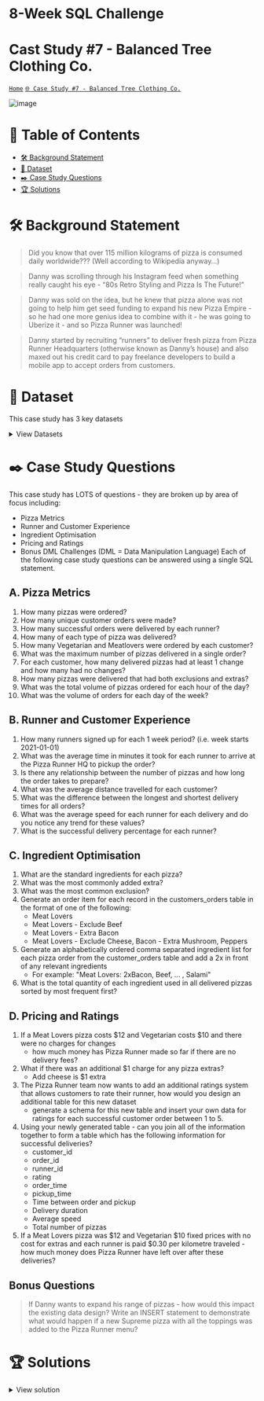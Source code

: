 # 8-Week SQL Challenge 
# Cast Study #7 - Balanced Tree Clothing Co.

[```Home```](https://github.com/adunoluwa1/SQL-8-Weeks-Challenge) [```🌐 Case Study #7 - Balanced Tree Clothing Co.```](https://8weeksqlchallenge.com/case-study-7/)

![image](https://user-images.githubusercontent.com/99233674/199073414-24c4102f-8f01-47bc-adfe-63ee20ad40cf.png)

# 📕 Table of Contents
- [🛠️ Background Statement](https://github.com/adunoluwa1/SQL-8-Weeks-Challenge/tree/main/Week_2#%EF%B8%8F-background-statement)
- [📂 Dataset](https://github.com/adunoluwa1/SQL-8-Weeks-Challenge/tree/main/Week_2#-dataset)
- [✒️ Case Study Questions](https://github.com/adunoluwa1/SQL-8-Weeks-Challenge/tree/main/Week_2#%EF%B8%8F-case-study-questions) 
- [🏆 Solutions](https://github.com/adunoluwa1/SQL-8-Weeks-Challenge/tree/main/Week_2#-solutions)

# 🛠️ Background Statement
> Did you know that over 115 million kilograms of pizza is consumed daily worldwide??? (Well according to Wikipedia anyway…)

> Danny was scrolling through his Instagram feed when something really caught his eye - “80s Retro Styling and Pizza Is The Future!”

> Danny was sold on the idea, but he knew that pizza alone was not going to help him get seed funding to expand his new Pizza Empire - so he had one more genius idea to combine with it - he was going to Uberize it - and so Pizza Runner was launched!

> Danny started by recruiting “runners” to deliver fresh pizza from Pizza Runner Headquarters (otherwise known as Danny’s house) and also maxed out his credit card to pay freelance developers to build a mobile app to accept orders from customers.

# 📂 Dataset
This case study has 3 key datasets 
<details><summary>View Datasets</summary>
  <p>

- runners
  <details><summary>View table</summary>
    <p>
  
  ```
  Runners table
  ```
    </p>
  </details>

- Customer Orders

  <details><summary>View table</summary>
    <p>
  
    ```
    Customer Orders table
    ```
    </p>
  </details>

- Runner Orders

  <details><summary>View table</summary>
    <p>
    
    ```
    Runner Orders table
    ```
    </p>
  </details>

- Pizza Names

  <details><summary>View table</summary>
    <p>
  
    ```
    Pizza Names table
    ```
    </p>
  </details>

- Pizza Recipes
  
  <details><summary>View table</summary>
    <p>
  
    ```
    Pizza Recipes table
    ```
  
    </p>
  </details>

- Pizza Toppings

  <details><summary>View table</summary>
    <p>
  
    ```
    Pizza Toppings table
    ```
  
    </p>
  </details>
  
  </p>
</details>
  
  
# ✒️ Case Study Questions
This case study has LOTS of questions - they are broken up by area of focus including:
- Pizza Metrics
- Runner and Customer Experience
- Ingredient Optimisation
- Pricing and Ratings
- Bonus DML Challenges (DML = Data Manipulation Language)
Each of the following case study questions can be answered using a single SQL statement.

## A. Pizza Metrics
   1. How many pizzas were ordered?
   2. How many unique customer orders were made?
   3. How many successful orders were delivered by each runner?
   4. How many of each type of pizza was delivered?
   5. How many Vegetarian and Meatlovers were ordered by each customer?
   6. What was the maximum number of pizzas delivered in a single order?
   7. For each customer, how many delivered pizzas had at least 1 change and how many had no changes?
   8. How many pizzas were delivered that had both exclusions and extras?
   9. What was the total volume of pizzas ordered for each hour of the day?
   10. What was the volume of orders for each day of the week?

## B. Runner and Customer Experience
   1. How many runners signed up for each 1 week period? (i.e. week starts 2021-01-01)
   2. What was the average time in minutes it took for each runner to arrive at the Pizza Runner HQ to pickup the order?
   3. Is there any relationship between the number of pizzas and how long the order takes to prepare?
   4. What was the average distance travelled for each customer?
   5. What was the difference between the longest and shortest delivery times for all orders?
   6. What was the average speed for each runner for each delivery and do you notice any trend for these values?
   7. What is the successful delivery percentage for each runner?
   
## C. Ingredient Optimisation
   1. What are the standard ingredients for each pizza?
   2. What was the most commonly added extra?
   3. What was the most common exclusion?
   4. Generate an order item for each record in the customers_orders table in the format of one of the following:
      - Meat Lovers
      - Meat Lovers - Exclude Beef
      - Meat Lovers - Extra Bacon
      - Meat Lovers - Exclude Cheese, Bacon - Extra Mushroom, Peppers
   5. Generate an alphabetically ordered comma separated ingredient list for each pizza order from the customer_orders table and add a 2x in front of any relevant ingredients
      - For example: "Meat Lovers: 2xBacon, Beef, ... , Salami"
   6. What is the total quantity of each ingredient used in all delivered pizzas sorted by most frequent first?

## D. Pricing and Ratings
   1. If a Meat Lovers pizza costs $12 and Vegetarian costs $10 and there were no charges for changes 
      - how much money has Pizza Runner made so far if there are no delivery fees?
   2. What if there was an additional $1 charge for any pizza extras?
      - Add cheese is $1 extra
   3. The Pizza Runner team now wants to add an additional ratings system that allows customers to rate their runner, how would you design an additional table for this new dataset 
      - generate a schema for this new table and insert your own data for ratings for each successful customer order between 1 to 5.
   4. Using your newly generated table - can you join all of the information together to form a table which has the following information for successful deliveries?
      - customer_id
      - order_id
      - runner_id
      - rating
      - order_time
      - pickup_time
      - Time between order and pickup
      - Delivery duration
      - Average speed
      - Total number of pizzas
   5. If a Meat Lovers pizza was $12 and Vegetarian $10 fixed prices with no cost for extras and each runner is paid $0.30 per kilometre traveled - how much money does Pizza Runner have left over after these deliveries?
   
## Bonus Questions
> If Danny wants to expand his range of pizzas - how would this impact the existing data design? Write an INSERT statement to demonstrate what would happen if a new Supreme pizza with all the toppings was added to the Pizza Runner menu?


# 🏆 Solutions
  <details><summary>View solution</summary>
  <p>
  
   - Data Cleanup
   ```sql
-- NB: Never edit DB tables directly, rather make duplicates and perform data cleaning
    -- Customer Orders Table
        UPDATE customer_orders
        SET exclusions = NULL
        WHERE exclusions LIKE '%null%' OR exclusions = ''

        UPDATE customer_orders
        SET extras = NULL
        WHERE extras LIKE '%null%' OR extras = ''

    -- Runner Orders Table
        -- Set Null values
            UPDATE runner_orders
            SET pickup_time = NULL, distance = NULL, duration = NULL
            WHERE cancellation LIKE '%Cancellation%';


            UPDATE runner_orders
            SET cancellation = NULL
            WHERE cancellation NOT LIKE '%Cancellation%'
        -- Removed km and minute symbols
            UPDATE runner_orders
            SET distance = TRIM(SUBSTRING(distance,1,CHARINDEX('k',distance)-1))
            WHERE distance LIKE '%km%'

            UPDATE runner_orders
            SET duration = TRIM(SUBSTRING(duration,1,CHARINDEX('m',duration)-1))
            WHERE duration LIKE '%min%'
        -- Changed Data Type
            ALTER TABLE runner_orders
            ALTER COLUMN distance DEC(24,1)
            
            ALTER TABLE runner_orders
            ALTER COLUMN duration DEC(24,1)
    
    -- Pizza Name Table
        ALTER TABLE pizza_names
        ALTER COLUMN pizza_name VARCHAR(30)
    
    -- Pizza Recipes
        ALTER TABLE pizza_recipes
        ALTER COLUMN toppings VARCHAR(30)
    
    -- Pizza Toppings
        ALTER TABLE pizza_toppings
        ALTER COLUMN topping_name VARCHAR(30)
```

  - A. Pizza Metrics

```sql
    -- 1. How many pizzas were ordered?
        SELECT COUNT(*) AS [Number of Orders]
        FROM customer_orders

    -- 2. How many unique customer orders were made?
        SELECT COUNT(*) AS [Number of Distinct Orders]
        FROM (SELECT DISTINCT * 
              FROM customer_orders) AS sq
    -- 3. How many successful orders were delivered by each runner?
        -- Using Group By
            SELECT runner_id, COUNT (order_id) AS [Successful Orders]
            FROM runner_orders
            WHERE cancellation IS NULL
            GROUP BY runner_id

        -- Using window function
            SELECT DISTINCT runner_id, COUNT(order_id) OVER(PARTITION BY runner_id) AS [Successful Orders]
            FROM runner_orders
            WHERE cancellation IS NULL

        -- Using correlated subqueries
            SELECT DISTINCT r.runner_id, (SELECT COUNT(*)
                                        FROM runner_orders ro
                                        WHERE ro.runner_id = r.runner_id AND ro.cancellation IS NULL)  AS [Successful Orders]
            FROM runner_orders r
    
    -- 4. How many of each type of pizza was delivered?
        -- Using Group BY
            SELECT c.pizza_id, 
                   COUNT(c.order_id) AS [# of Pizza Delivered]
            FROM customer_orders c
            LEFT JOIN runner_orders r
            ON c.order_id = r.order_id
            WHERE cancellation IS NULL
            GROUP BY c.pizza_id

        -- Using window functions
            SELECT DISTINCT c.pizza_id,
                            COUNT(c.order_id) OVER(PARTITION BY c.pizza_id)  AS [# of Pizza Delivered]
            FROM customer_orders c
            LEFT JOIN runner_orders r
            ON c.order_id = r.order_id
            WHERE r.cancellation IS NULL

        -- Using correlated subqueries
            SELECT DISTINCT c.pizza_id, (SELECT COUNT(co.order_id)
                                         FROM customer_orders co
                                         LEFT JOIN runner_orders r
                                         ON co.order_id=r.order_id
                                         WHERE co.pizza_id = c.pizza_id
                                         AND r.cancellation IS NULL) AS [# of Pizza Delivered]
            FROM customer_orders c
    -- 5. How many Vegetarian and Meatlovers were ordered by each customer?
        -- Using Group By
            SELECT p.pizza_name, COUNT(c.order_id) AS [Number of Orders]
            FROM customer_orders c
            LEFT JOIN pizza_names p
            ON p.pizza_id = c.pizza_id
            GROUP BY p.pizza_name

        -- Using window functions
            SELECT DISTINCT p.pizza_name, COUNT(c.order_id) OVER(PARTITION BY p.pizza_name) AS [Number of Orders]
            FROM customer_orders c
            LEFT JOIN pizza_names p
            ON p.pizza_id = c.pizza_id

        -- Using correlated subqueries
            SELECT DISTINCT p.pizza_name, (SELECT COUNT(*)
                                           FROM customer_orders c
                                           LEFT JOIN pizza_names pn
                                           ON pn.pizza_id = c.pizza_id
                                           WHERE p.pizza_name = pn.pizza_name)
                                           AS [Number of Orders]
            FROM pizza_names p

    -- 6. What was the maximum number of pizzas delivered in a single order? VIEW CREATION
        -- Using Group By
            SELECT q.order_id, q.[Number of Pizzas]
            FROM
                (SELECT *, RANK() OVER(ORDER BY sq.[Number of Pizzas] DESC) AS Ranking
                FROM 
                    (SELECT c.order_id, COUNT(*) AS [Number of Pizzas]
                    FROM customer_orders c
                    LEFT JOIN runner_orders r
                    ON c.order_id = r.order_id
                    WHERE r.cancellation IS NULL
                    GROUP BY c.order_id) AS sq) AS q
            WHERE q.Ranking = 1
            
        -- Using Window Functions
            SELECT q.order_id, q.[Number of Pizzas]
            FROM
                (SELECT *, RANK() OVER(ORDER BY sq.[Number of Pizzas] DESC) AS Ranking
                FROM
                    (SELECT DISTINCT c.order_id, COUNT(*) OVER(PARTITION BY c.order_id) AS [Number of Pizzas]
                    FROM customer_orders c
                    LEFT JOIN runner_orders r
                    ON c.order_id = r.order_id
                    WHERE r.cancellation IS NULL) AS sq) AS q
            WHERE q.Ranking = 1

        -- Using Subqueries in WHERE clause & Order view

            -- CREATE OR ALTER VIEW Orders AS 
            --     SELECT c.order_id,
            --         c.customer_id,
            --         c.pizza_id,
            --         c.order_time,
            --         c.exclusions,
            --         c.extras,
            --         r.runner_id,
            --         r.pickup_time,
            --         r.distance,
            --         r.duration,
            --         r.cancellation
            --     FROM customer_orders c
            --     LEFT JOIN runner_orders r
            --     ON c.order_id = r.order_id
            
            --
            SELECT *
            FROM
                (SELECT order_id, COUNT(customer_id) AS [#]
                FROM Orders o
                WHERE cancellation IS NULL
                GROUP BY order_id) AS q
            WHERE q.# = (SELECT MAX(s.count) AS [Count]
                         FROM (SELECT o1.order_id, COUNT(o1.customer_id) AS [Count]
                               FROM Orders o1
                               GROUP BY o1.order_id) AS s)
            

    -- 7. For each customer, how many delivered pizzas had at least 1 change and how many had no changes?
        -- Using Group By
            SELECT DISTINCT c.customer_id, COUNT(*) AS [One Change] 
            FROM customer_orders c
            LEFT JOIN runner_orders r
            ON c.order_id = r.order_id
            WHERE (c.exclusions IS NULL OR c.extras IS NULL) 
            AND r.cancellation IS NULL
            GROUP BY c.customer_id

            SELECT DISTINCT c.customer_id, COUNT(*) AS [No Change]
            FROM customer_orders c
            LEFT JOIN runner_orders r
            ON c.order_id = r.order_id
            WHERE c.exclusions IS NULL AND c.extras IS NULL 
            AND r.cancellation IS NULL
            GROUP BY c.customer_id

        -- Using window functions
            SELECT DISTINCT c.customer_id, COUNT(*) OVER(PARTITION BY c.customer_id) AS [One Change]
            FROM customer_orders c
            LEFT JOIN runner_orders r
            ON c.order_id = r.order_id
            WHERE (c.exclusions IS NULL OR c.extras IS NULL)
            AND r.cancellation IS NULL

            SELECT DISTINCT c.customer_id, COUNT(*) OVER(PARTITION BY c.customer_id) AS [No Change]
            FROM customer_orders c
            LEFT JOIN runner_orders r
            ON c.order_id = r.order_id
            WHERE c.exclusions IS NULL AND c.extras IS NULL 
            AND r.cancellation IS NULL
        -- Using Correlated Subqueries
            SELECT DISTINCT co.customer_id, (SELECT COUNT(c1.order_id)
                                            FROM customer_orders c1 
                                            LEFT JOIN runner_orders r1
                                            ON c1.order_id = r1.order_id
                                            WHERE r1.cancellation IS NULL
                                            AND co.customer_id = c1.customer_id
                                            AND (c1.exclusions IS NULL OR c1.extras IS NULL)) AS [One Change],
                                            (SELECT COUNT(c2.order_id)
                                            FROM customer_orders c2 
                                            LEFT JOIN runner_orders r2
                                            ON c2.order_id = r2.order_id
                                            WHERE c2.exclusions IS NULL AND c2.extras IS NULL
                                            AND c2.customer_id = co.customer_id
                                            AND r2.cancellation IS NULL) AS [No Change]
            FROM customer_orders co
    

    -- 8. How many pizzas were delivered that had both exclusions and extras?
        -- Using Group By
            SELECT DISTINCT c.customer_id, COUNT(*) AS [No Change]
            FROM customer_orders c
            LEFT JOIN runner_orders r
            ON c.order_id = r.order_id
            WHERE c.exclusions IS NOT NULL AND c.extras IS NOT NULL 
            AND r.cancellation IS NULL
            GROUP BY c.customer_id

        -- Using window functions
            SELECT DISTINCT c.customer_id, COUNT(*) OVER(PARTITION BY c.customer_id) AS [No Change]
            FROM customer_orders c
            LEFT JOIN runner_orders r
            ON c.order_id = r.order_id
            WHERE c.exclusions IS NOT NULL AND c.extras IS NOT NULL 
            AND r.cancellation IS NULL

        --using correlated subqueries
            SELECT DISTINCT co.customer_id, (SELECT COUNT(c2.order_id)
                                            FROM customer_orders c2 
                                            LEFT JOIN runner_orders r2
                                            ON c2.order_id = r2.order_id
                                            WHERE c2.exclusions IS NOT NULL AND c2.extras IS NOT NULL
                                            AND c2.customer_id = co.customer_id
                                            AND r2.cancellation IS NULL) AS [No Change]
            FROM customer_orders co
    
    -- 9. What was the total volume of pizzas ordered for each hour of the day?
            -- For future reference https://www.w3schools.com/sql/func_sqlserver_datepart.asp
            -- DATEPART returns int
        -- Using group By
            SELECT DATEPART(hh, c.order_time) AS [Time], COUNT(*) AS [Volume Ordered]
            FROM customer_orders c
            GROUP BY DATEPART(hh, c.order_time)

        -- Using window functions
            SELECT DISTINCT DATEPART(hh, c.order_time) AS [Time],
                            COUNT(*) OVER(PARTITION BY DATEPART(hh, c.order_time)) AS [Volume Ordered]
            FROM customer_orders c

        -- Using correlated subqueries in SELECT statement
            SELECT DISTINCT DATEPART(hh, c.order_time) AS [Time], 
                   (SELECT COUNT(*)
                   FROM customer_orders co
                   WHERE DATEPART(hh, c.order_time) = DATEPART(hh, co.order_time)) AS [Volume Ordered]
            FROM customer_orders c


    -- 10.What was the volume of orders for each day of the week?
            -- For future reference https://www.w3schools.com/sql/func_sqlserver_datename.asp
            -- DATENAME return str
            -- w = wd = WEEKDAY
        -- Using group By 
            SELECT DATENAME(w, c.order_time) AS [Day], COUNT(*) AS [Volume Ordered]
            FROM customer_orders c
            GROUP BY DATENAME(w, c.order_time)

        -- Using window functions
            SELECT DISTINCT DATENAME(dw, c.order_time) AS [Day],
                            COUNT(*) OVER(PARTITION BY DATENAME(dw, c.order_time)) AS [Volume Ordered]
            FROM customer_orders c

        -- Using correlated subqueries in SELECT statement and WEEKDAY interval 
            SELECT DISTINCT DATENAME(WEEKDAY, c.order_time) AS [Day], 
                   (SELECT COUNT(*)
                   FROM customer_orders co
                   WHERE DATENAME(WEEKDAY, c.order_time) = DATENAME(WEEKDAY, co.order_time)) AS [Volume Ordered]
            FROM customer_orders c
```

- B. Runner and Customer Experience

```sql
    -- 1. How many runners signed up for each 1 week period? (i.e. week starts 2021-01-01)
        -- Using Group BY 
            --DATEPART & DATENAME both apply
            SELECT DATEPART(ww,registration_date) AS [Week], COUNT(*) AS [# of Registrants]
            FROM runners
            GROUP BY DATEPART(ww,registration_date)

        -- Using Window functions
            SELECT DISTINCT DATEPART(ww,registration_date) AS [Week],
                            COUNT(*) OVER(PARTITION BY DATEPART(ww,registration_date)) AS [# of Registrants]
            FROM runners

        -- Using correlated subqueries
            SELECT DISTINCT DATEPART(ww, rn.registration_date) AS [Week], 
            (SELECT COUNT(*) FROM runners r
             WHERE DATEPART(ww, rn.registration_date) = DATEPART(ww, r.registration_date)) AS [# of Registrants]
            FROM runners rn
            WHERE rn.registration_date = registration_date


    -- 2. What was the average time in minutes it took for each runner to arrive at the Pizza Runner HQ to pickup the order?
        -- Using Group By
            SELECT runner_id, ROUND(AVG(DATEDIFF(s,order_time,pickup_time)/60.0),2) AS [Avg Arrival Time]
            FROM Orders
            GROUP BY runner_id

        -- Using window functions without rounding
            SELECT DISTINCT runner_id, AVG(DATEDIFF(n,order_time,pickup_time)) OVER(PARTITION BY runner_id) AS [Avg Arrival Time]
            FROM Orders
        -- Using corrlated sub queries
            SELECT DISTINCT o.runner_id, (SELECT ROUND(AVG(DATEDIFF(s,s.order_time,s.pickup_time)/60.0),2)
                                          FROM Orders s
                                          WHERE s.runner_id = o.runner_id) AS [Avg Arrival Time]
            FROM Orders o
    -- 3. Is there any relationship between the number of pizzas and how long the order takes to prepare?
        -- Test method
            SELECT order_id, COUNT(*) AS [# of Orders], AVG(DATEDIFF(n,order_time, pickup_time)) AS [Preparation Time]
            FROM Orders
            WHERE cancellation IS NULL
            GROUP BY order_id

        -- Using correlated sub queries
            SELECT DISTINCT o.order_id, 
                   (SELECT COUNT(*)
                   FROM Orders s
                   WHERE o.order_id = s.order_id) AS [# of Pizzas],
                   (SELECT AVG(DATEDIFF(n,r.order_time,r.pickup_time))
                   FROM Orders r
                   WHERE o.order_id = r.order_id) AS [Preparation Time]
            FROM Orders o
            WHERE o.cancellation IS NULL

    -- 4. What was the average distance travelled for each customer?
        -- Using Group By
            SELECT customer_id, AVG(distance) AS [Avg Distance]
            FROM Orders
            WHERE cancellation IS NULL
            GROUP BY customer_id
            -- SELECT * FROM Orders
        -- Using Window Functions
            SELECT DISTINCT customer_id, AVG(distance) OVER(PARTITION BY customer_id) AS [Avg Distance]
            FROM Orders
            WHERE cancellation IS NULL
            
        -- Using Correlated Sub queries
            SELECT DISTINCT o.customer_id, 
            (SELECT AVG(Distance)
             FROM Orders s
             WHERE o.customer_id = s.customer_id
             AND s.cancellation IS NULL ) AS [Avg Distance]
            FROM Orders o
            

    -- 5. What was the difference between the longest and shortest delivery times for all orders?
            -- Using Normal
            SELECT  MAX(duration) - MIN(duration) AS [Delivery Range]
            FROM Orders
            -- SELECT * FROM Orders
    -- 6. What was the average speed for each runner for each delivery and do you notice any trend for these values?
        -- Using all methods - no trends found
            SELECT runner_id, order_id, customer_id, CONVERT(DEC(10,2),AVG(distance/(duration/60))) AS [Speed (Km/hr)], AVG(distance) AS [Avg Distance],
            (SELECT COUNT(*)
             FROM Orders s
             WHERE o.order_id = s.order_id
             AND o.runner_id = s.runner_id
             AND s.cancellation IS NULL ) AS [#]
            FROM Orders o
            WHERE cancellation IS NULL
            GROUP BY runner_id, order_id, customer_id
            ORDER BY runner_id
    -- 7. What is the successful delivery percentage for each runner?
        -- Using Joins & Group By
            SELECT sq1.runner_id,
                   ((sq1.#Successful * 100)/(sq1.#Successful + ISNULL(sq2.#Cancelled,0))) AS[% Successful Delivery]
            FROM
                (SELECT o.runner_id, COUNT(DISTINCT o.order_id) AS [#Successful]
                FROM Orders o
                WHERE o.cancellation IS NULL
                GROUP BY o.runner_id) AS sq1
            LEFT JOIN
                (SELECT r.runner_id, COUNT(DISTINCT r.order_id) AS [#Cancelled]
                FROM Orders r
                WHERE r.cancellation IS NOT NULL
                GROUP BY r.runner_id) AS sq2
            ON sq1.runner_id = sq2.runner_id

        -- Using correlated sub queries
            SELECT sq.runner_id, ((#Success * 100)/(#Success + #Cancelled)) AS [% Successful Delivery]
            FROM
                (SELECT DISTINCT o.runner_id, 
                    (SELECT COUNT(DISTINCT s.order_id)
                        FROM Orders s
                        WHERE s.cancellation IS NULL
                        AND s.runner_id = o.runner_id) AS [#Success],
                    (SELECT COUNT(DISTINCT r.order_id)
                        FROM Orders r
                        WHERE r.cancellation IS NOT NULL
                        AND r.runner_id = o.runner_id) AS [#Cancelled]
                FROM Orders o) AS sq
```

  - C. Ingredient Optimisation
  
```sql
  -- 0. Creating view for toppings id 
        -- https://learnsql.com/cookbook/how-to-split-a-string-in-sql-server/
        -- DROP VIEW pizza_toppings_pivoted 

         CREATE OR ALTER VIEW pizza_toppings_pivoted AS
             SELECT pizza_id,TRIM([value]) AS topping_id
             FROM pizza_recipes
             CROSS APPLY STRING_SPLIT(toppings,',')

         CREATE VIEW pizza AS
             SELECT n.pizza_id, n.pizza_name, pt.topping_id, pt.topping_name 
             FROM pizza_names n
             LEFT JOIN pizza_recipes r
             ON r.pizza_id = n.pizza_id
             LEFT JOIN pizza_toppings_pivoted pp
             ON pp.pizza_id = n.pizza_id
             LEFT JOIN pizza_toppings pt
             ON pt.topping_id = pp.topping_id

        -- SELECT * FROM Orders

    
    -- 1. What are the standard ingredients for each pizza?
            SELECT DISTINCT pizza_name, STRING_AGG(topping_name,',') AS [Standard Ingredients]
            FROM pizza
            GROUP BY pizza_name;

    -- 2. What was the most commonly added extra?
        -- Using CTE
            WITH extras_cte AS
                (SELECT order_id, TRIM([value]) AS extras_id, extras
                FROM customer_orders
                CROSS APPLY string_split(extras,',')
                WHERE extras IS NOT NULL)

            SELECT sq.Extras, sq.[Times Ordered]
            FROM    
                (SELECT topping_name AS Extras, COUNT(order_id) AS [Times Ordered],
                ROW_NUMBER() OVER(ORDER BY COUNT(order_id) DESC) AS Rank
                FROM extras_cte s
                LEFT JOIN pizza_toppings t
                ON t.topping_id = s.extras_id
                GROUP BY topping_name) sq
            WHERE sq.Rank = 1;

        -- Using subquery
            SELECT sq.Extras, sq.[Times Ordered]    
            FROM    
                (SELECT topping_name AS Extras, COUNT(order_id) AS [Times Ordered],
                ROW_NUMBER() OVER(ORDER BY COUNT(order_id) DESC) AS Rank
                FROM (SELECT order_id, TRIM([value]) AS extras 
                     FROM customer_orders
                     CROSS APPLY string_split(extras,',')
                     WHERE extras IS NOT NULL) s
                LEFT JOIN pizza_toppings t
                ON t.topping_id = s.extras
                GROUP BY topping_name) sq
            WHERE sq.Rank = 1;

        -- Alternatively - difficult to read
            SELECT sq.topping_name, sq.[Times Ordered]
            FROM
                (SELECT topping_name, COUNT(order_id) AS [Times Ordered],
                ROW_NUMBER() OVER(ORDER BY COUNT(order_id) DESC) AS Rank
                FROM customer_orders
                CROSS APPLY string_split(extras,',')
                LEFT JOIN pizza_toppings t
                ON t.topping_id = TRIM([value])
                WHERE extras IS NOT NULL
                GROUP BY topping_name) sq
            WHERE sq.Rank = 1;     
                 

    -- 3. What was the most common exclusion? 
        -- Using CTE
            WITH exclusions_cte AS (
                SELECT order_id, TRIM([value]) AS exclusion
                FROM customer_orders
                CROSS APPLY string_split(exclusions,',')
                WHERE exclusions IS NOT NULL)
                
            SELECT sq.exclusion, sq.[Times Ordered]
            FROM 
                (SELECT t.topping_name AS exclusion, COUNT(*) AS [Times Ordered],
                ROW_NUMBER() OVER(ORDER BY COUNT(*) DESC) AS Rank
                FROM exclusions_cte e
                LEFT JOIN pizza_toppings t
                ON e.exclusion = t.topping_id
                GROUP BY topping_name) sq
            WHERE sq.Rank = 1;
            
        -- Using subqueries
            SELECT sq.exclusion, sq.[Times Ordered]
            FROM 
                (SELECT t.topping_name AS exclusion, COUNT(*) AS [Times Ordered],
                        ROW_NUMBER() OVER(ORDER BY COUNT(*) DESC) AS Rank
                FROM (SELECT order_id, TRIM([value]) AS exclusion
                     FROM customer_orders
                     CROSS APPLY string_split(exclusions,',')
                     WHERE exclusions IS NOT NULL) e
                LEFT JOIN pizza_toppings t
                ON e.exclusion = t.topping_id
                GROUP BY topping_name) AS sq
            WHERE sq.Rank = 1
        

    -- 4. Generate an order item for each record in the customers_orders table in the format of one of the following:
        -- Meat Lovers
        -- Meat Lovers - Exclude Beef
        -- Meat Lovers - Extra Bacon
        -- Meat Lovers - Exclude Cheese, Bacon - Extra Mushroom, Peppers

        -- Creating extras and exclusions
                 CREATE OR ALTER VIEW extras_view AS
                      SELECT order_id, TRIM([value]) AS extras_id
                      FROM customer_orders
                      CROSS APPLY string_split(extras,',')
                      WHERE extras IS NOT NULL

                 CREATE OR ALTER VIEW exclusions_view AS 
                      SELECT DISTINCT order_id, TRIM([value]) AS exclusions_id
                      FROM customer_orders
                      CROSS APPLY string_split(exclusions,',')
                      WHERE exclusions IS NOT NULL

                -- DROP VIEW exclusions_view
                -- SELECT * FROM exclusions_view
                -- SELECT * FROM extras_view
                -- SELECT * FROM Orders
                -- SELECT * FROM customer_orders
        
        -- Building the query using correlated subqueries, nested subqueries and string functions
                SELECT CONCAT(pizza_name, IIF(exclusions IS NOT NULL,' - Exclude ','' ), ISNULL(exclusions,''),
                 IIF(extras IS NOT NULL,' - Extra ','' ), ISNULL(extras,'')) AS [Order item]
                FROM (SELECT  order_id, pizza_name, 
                         (SELECT STRING_AGG(t.topping_name, ',')
                                 FROM exclusions_view e
                                 LEFT JOIN pizza_toppings t
                                 ON t.topping_id = e.exclusions_id
                                 WHERE e.order_id = o.order_id
                                 AND o.exclusions IS NOT NULL) AS exclusions,
                         (SELECT STRING_AGG(t.topping_name, ',')
                                 FROM extras_view x
                                 LEFT JOIN pizza_toppings t
                                 ON t.topping_id = x.extras_id
                                 WHERE x.order_id = o.order_id
                                 AND o.extras IS NOT NULL) AS extras
                     FROM customer_orders o
                     LEFT JOIN pizza_names n
                     ON n.pizza_id = o.pizza_id) subquery

        
    -- 5. ***Generate an alphabetically ordered comma separated ingredient list for each pizza order from the customer_orders table and add a 2x in front of any relevant ingredients
        -- For example: "Meat Lovers: 2xBacon, Beef, ... , Salami"
            SELECT o.order_id, n.pizza_name, 
            (SELECT STRING_AGG(t.topping_name,', ')
                FROM exclusions_view e
                LEFT JOIN pizza_toppings t
                ON e.exclusions_id = t.topping_id
                WHERE e.order_id = o.order_id
                AND o.exclusions IS NOT NULL) AS Exclusions,
            (SELECT STRING_AGG(t.topping_name,', ')
                FROM extras_view x
                LEFT JOIN pizza_toppings t
                ON x.extras_id = t.topping_id
                WHERE x.order_id = o.order_id
                AND o.extras IS NOT NULL) AS Extras,
            (SELECT STRING_AGG(p.topping_name,', ')
                FROM pizza p
                WHERE p.pizza_id = o.pizza_id) AS recipe 
            FROM Orders o
            LEFT JOIN pizza_names n
            ON n.pizza_id = o.pizza_id
            WHERE cancellation IS NULL


    -- 6. What is the total quantity of each ingredient used in all delivered pizzas sorted by most frequent first?
        -- Using all methods
           
            SELECT sq.topping_name Topping, sq.Quantity + sq.Extras - sq.Exclusions AS [Total Quantity]
            FROM
                (SELECT DISTINCT t.topping_name, count(*) OVER(PARTITION BY t.topping_name) AS [Quantity], 
                    (SELECT COUNT(*)
                        FROM extras_view x
                        LEFT JOIN pizza_toppings t1
                        ON x.extras_id = t1.topping_id
                        WHERE t.topping_name = t1.topping_name) AS [Extras],
                    (SELECT COUNT(*)
                        FROM exclusions_view e
                        LEFT JOIN pizza_toppings t2
                        ON e.exclusions_id = t2.topping_id
                        WHERE t.topping_name = t2.topping_name) AS [Exclusions]
                FROM Orders o
                LEFT JOIN pizza_toppings_pivoted pp
                ON pp.pizza_id = o.pizza_id
                LEFT JOIN pizza_toppings t
                ON t.topping_id = PP.topping_id
                WHERE cancellation IS NULL) sq
            ORDER BY [Total Quantity] DESC
```

  - D. Pricing and Ratings
  
```sql
    -- 1. If a Meat Lovers pizza costs $12 and Vegetarian costs $10 and there were no charges for changes - how much money has Pizza Runner made so far if there are no delivery fees?
        -- Total without grouping by pizza type 
            SELECT SUM(s.Revenue)
            FROM   
                (SELECT CASE WHEN pizza_id = 1 THEN 12
                            ELSE 10
                       END AS Revenue
                FROM Orders
                WHERE cancellation IS NULL) s
        -- Window functions and subqueries
            SELECT DISTINCT s.pizza_name Pizza, SUM(s.Price) OVER(PARTITION BY s.pizza_name) AS Revenue
            FROM
                (SELECT p.pizza_name, 
                       CASE WHEN o.pizza_id = 1 THEN 12 
                            ELSE 10
                        END AS Price
                FROM Orders o
                LEFT JOIN pizza_names p
                ON p.pizza_id = o.pizza_id
                WHERE cancellation IS NULL) s
            ORDER BY Revenue DESC
        
        -- Correlated subqueries with Case stements
            SELECT DISTINCT pizza_name, 
                   CASE WHEN p.pizza_id = 1 THEN (SELECT COUNT(*) FROM Orders o2 
                                                  WHERE o.pizza_id = o2.pizza_id AND o2.cancellation IS NULL) * 12
                                            ELSE (SELECT COUNT(*) FROM Orders o2 
                                                  WHERE o.pizza_id = o2.pizza_id AND o2.cancellation IS NULL) * 10
                   END AS Revenue
            FROM Orders o
            LEFT JOIN pizza_names p
            ON p.pizza_id = o.pizza_id
            ORDER BY Revenue DESC
            

    -- 2. What if there was an additional $1 charge for any pizza extras?
        -- Add cheese is $1 extra
        -- Using window functions and subqueries            
            SELECT SUM(s.Price + s.Extra) AS [Revenue with extra charges]
            FROM    
                (SELECT o.order_id,
                       CASE WHEN o.pizza_id = 1 THEN 12 
                            ELSE 10
                       END AS Price,
                       (SELECT COUNT(*)
                       FROM extras_view x
                       WHERE o.order_id = x.order_id
                       AND o.extras IS NOT NULL) AS Extra
                FROM Orders o
                WHERE cancellation IS NULL) s

    -- 3. The Pizza Runner team now wants to add an additional ratings system that allows customers to rate their runner, how would you design an additional table for this new dataset - generate a schema for this new table and insert your own data for ratings for each successful customer order between 1 to 5.
        -- Create Table
            -- CREATE TABLE Runner_Ratings (
            --     Order_id INTEGER,
            --     Rating INTEGER)
            
        -- Insert Values
            -- INSERT INTO Runner_Ratings ("Order_id", "Rating")
            -- VALUES 
            --     (1,2),
            --     (2,4),
            --     (3,3),
            --     (4,2),
            --     (5,4),
            --     (7,5),
            --     (8,5),
            --     (10,5)


    -- 4. Using your newly generated table - can you join all of the information together to form a table which has the following information for successful deliveries?
        SELECT DISTINCT o.customer_id,
               o.order_id,
               o.runner_id,
               r.rating,
               o.order_time,
               o.pickup_time,
               DATEDIFF(s, o.order_time, o.pickup_time)/60.0 AS [Time between order and pickup],
               o.duration,
               AVG(o.distance/(o.duration/60)) OVER(PARTITION BY o.order_id) AS [Average speed],
               COUNT(*) OVER(PARTITION BY o.order_id) AS [Total number of pizzas]
        -- INTO [Full Table]
        FROM Orders o
        LEFT JOIN Runner_Ratings r
        ON r.Order_id = o.Order_id
        WHERE cancellation IS NULL
        

    -- 5. If a Meat Lovers pizza was $12 and Vegetarian $10 fixed prices with no cost for extras and each runner is paid $0.30 per kilometre traveled - how much money does Pizza Runner have left over after these deliveries?
            SELECT SUM(s.Revenue + s.[Delivery Charge]) AS [Total Revenue]
            FROM     
                (SELECT *, 
                        CASE WHEN pizza_id = 1 THEN 12
                            ELSE 10
                        END AS Revenue,
                        0.3 * distance AS [Delivery Charge]
                FROM Orders
                WHERE cancellation IS NULL) s
```
  
  </p>
  </details>

